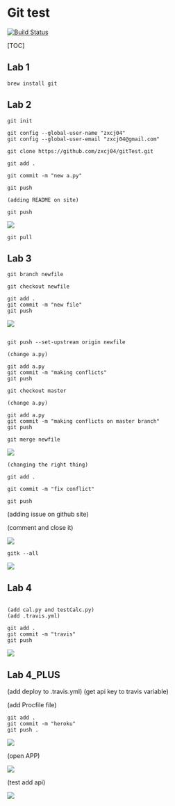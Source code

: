 # Git test
[![Build Status](https://travis-ci.com/zxcj04/gitTest.svg?branch=master)](https://travis-ci.com/zxcj04/gitTest)

[TOC]

## Lab 1

```bash=
brew install git
```

## Lab 2

```bash=
git init

git config --global-user-name "zxcj04"
git config --global-user-email "zxcj04@gmail.com"

git clone https://github.com/zxcj04/gitTest.git

git add .

git commit -m "new a.py"

git push

(adding README on site)

git push
```

![](https://i.imgur.com/sFcyZre.png)


```bash=
git pull
```

## Lab 3

```bash=
git branch newfile

git checkout newfile

git add .
git commit -m "new file"
git push
```

![](https://i.imgur.com/MCLk9Nq.png)

```bash=

git push --set-upstream origin newfile

(change a.py)

git add a.py
git commit -m "making conflicts"
git push

git checkout master

(change a.py)

git add a.py
git commit -m "making conflicts on master branch"
git push

git merge newfile
```

![](https://i.imgur.com/FkOiG2H.png)


```bash=
(changing the right thing)

git add .

git commit -m "fix conflict"

git push
```

(adding issue on github site)

(comment and close it)

![](https://i.imgur.com/3wXyjb0.png)

```bash=
gitk --all
```

![](https://i.imgur.com/WSEGQrK.png)

## Lab 4

```bash=

(add cal.py and testCalc.py)
(add .travis.yml)

git add .
git commit -m "travis"
git push

```


![](https://i.imgur.com/AllmPgq.png)

## Lab 4_PLUS

(add deploy to .travis.yml)
(get api key to travis variable)

(add Procfile file)

```bash=
git add .
git commit -m "heroku"
git push .
```

![](https://i.imgur.com/5iHOwCN.png)

(open APP)

![](https://i.imgur.com/emSytk8.png)

(test add api)

![](https://i.imgur.com/o19tosh.png)

